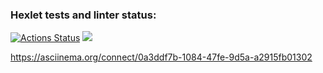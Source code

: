 ### Hexlet tests and linter status:
[![Actions Status](https://github.com/alexanderthecreator/python-project-lvl1/workflows/hexlet-check/badge.svg)](https://github.com/alexanderthecreator/python-project-lvl1/actions)
<a href="https://codeclimate.com/github/alexanderthecreator/python-project-lvl1/maintainability"><img src="https://api.codeclimate.com/v1/badges/b975a0a03abbc94c1b8a/maintainability" /></a>

https://asciinema.org/connect/0a3ddf7b-1084-47fe-9d5a-a2915fb01302
